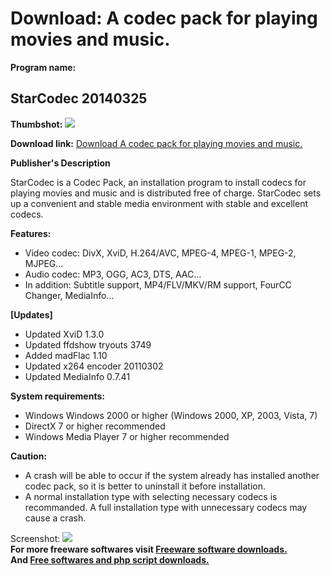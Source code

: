 # Download: A codec pack for playing movies and music.

**Program name:**

## StarCodec 20140325

  
**Thumbshot:** ![](http://www.freewarefiles.com/screenshot/starcodec_md.gif)   
  
**Download link:** [Download A codec pack for playing movies and music.](http://freesoftwares.boysofts.com/StarCodec_program_33691.html)  
  


**Publisher's Description**  
  


StarCodec is a Codec Pack, an installation program to install codecs for playing movies and music and is distributed free of charge. StarCodec sets up a convenient and stable media environment with stable and excellent codecs. 

**Features:**

  * Video codec: DivX, XviD, H.264/AVC, MPEG-4, MPEG-1, MPEG-2, MJPEG... 
  * Audio codec: MP3, OGG, AC3, DTS, AAC... 
  * In addition: Subtitle support, MP4/FLV/MKV/RM support, FourCC Changer, MediaInfo... 

**[Updates]**

  * Updated XviD 1.3.0 
  * Updated ffdshow tryouts 3749 
  * Added madFlac 1.10 
  * Updated x264 encoder 20110302 
  * Updated MediaInfo 0.7.41 

**System requirements:**

  * Windows Windows 2000 or higher (Windows 2000, XP, 2003, Vista, 7) 
  * DirectX 7 or higher recommended 
  * Windows Media Player 7 or higher recommended 

**Caution:**

  * A crash will be able to occur if the system already has installed another codec pack, so it is better to uninstall it before installation. 
  * A normal installation type with selecting necessary codecs is recommanded. A full installation type with unnecessary codecs may cause a crash. 

  
  
Screenshot: ![](http://www.freewarefiles.com/screenshot/starcodec.gif)   
**For more freeware softwares visit [Freeware software downloads.](http://freesoftwares.boysofts.com/)**   
**And [Free softwares and php script downloads.](http://www.boysofts.com/)**
